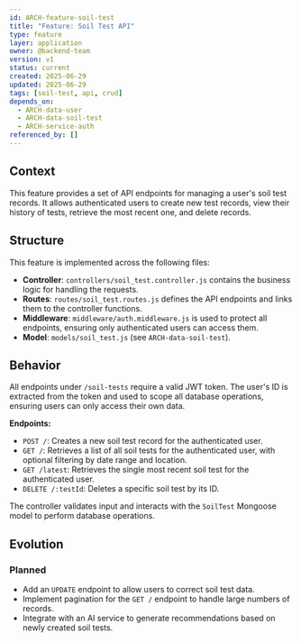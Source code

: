 ```yaml
---
id: ARCH-feature-soil-test
title: "Feature: Soil Test API"
type: feature
layer: application
owner: @backend-team
version: v1
status: current
created: 2025-06-29
updated: 2025-06-29
tags: [soil-test, api, crud]
depends_on:
  - ARCH-data-user
  - ARCH-data-soil-test
  - ARCH-service-auth
referenced_by: []
---
```

## Context
This feature provides a set of API endpoints for managing a user's soil test records. It allows authenticated users to create new test records, view their history of tests, retrieve the most recent one, and delete records.

## Structure
This feature is implemented across the following files:
- **Controller**: `controllers/soil_test.controller.js` contains the business logic for handling the requests.
- **Routes**: `routes/soil_test.routes.js` defines the API endpoints and links them to the controller functions.
- **Middleware**: `middleware/auth.middleware.js` is used to protect all endpoints, ensuring only authenticated users can access them.
- **Model**: `models/soil_test.js` (see `ARCH-data-soil-test`).

## Behavior
All endpoints under `/soil-tests` require a valid JWT token. The user's ID is extracted from the token and used to scope all database operations, ensuring users can only access their own data.

**Endpoints:**
- `POST /`: Creates a new soil test record for the authenticated user.
- `GET /`: Retrieves a list of all soil tests for the authenticated user, with optional filtering by date range and location.
- `GET /latest`: Retrieves the single most recent soil test for the authenticated user.
- `DELETE /:testId`: Deletes a specific soil test by its ID.

The controller validates input and interacts with the `SoilTest` Mongoose model to perform database operations.

## Evolution
### Planned
- Add an `UPDATE` endpoint to allow users to correct soil test data.
- Implement pagination for the `GET /` endpoint to handle large numbers of records.
- Integrate with an AI service to generate recommendations based on newly created soil tests.
